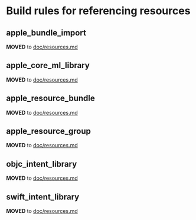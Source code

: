 # Build rules for referencing resources

<a name="apple_bundle_import"></a>
## apple_bundle_import
**MOVED** to [doc/resources.md](/doc/resources.md#apple_bundle_import)


<a name="apple_core_ml_library"></a>
## apple_core_ml_library
**MOVED** to [doc/resources.md](/doc/resources.md#apple_core_ml_library)


<a name="apple_resource_bundle"></a>
## apple_resource_bundle
**MOVED** to [doc/resources.md](/doc/resources.md#apple_resource_bundle)


<a name="apple_resource_group"></a>
## apple_resource_group
**MOVED** to [doc/resources.md](/doc/resources.md#apple_resource_group)


<a name="objc_intent_library"></a>
## objc_intent_library
**MOVED** to [doc/resources.md](/doc/resources.md#objc_intent_library)


<a name="swift_intent_library"></a>
## swift_intent_library
**MOVED** to [doc/resources.md](/doc/resources.md#swift_intent_library)

